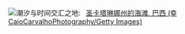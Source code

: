 ![](https://www.bing.com/th?id=OHR.WinterBegins_ZH-CN7638411804_UHD.jpg&w=1000)潮汐与时间交汇之地:&nbsp;&ensp;[圣卡塔琳娜州的海滩, 巴西 (© CaioCarvalhoPhotography/Getty Images)](https://www.bing.com/th?id=OHR.WinterBegins_ZH-CN7638411804_UHD.jpg)
<br><br/>
